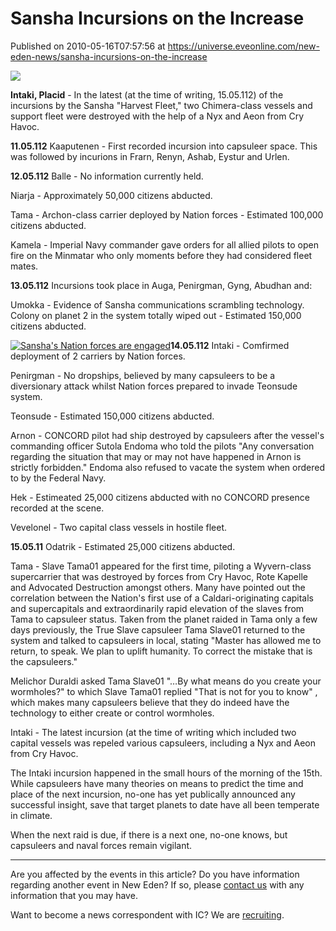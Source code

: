 # Sansha Incursions on the Increase
Published on 2010-05-16T07:57:56 at https://universe.eveonline.com/new-eden-news/sansha-incursions-on-the-increase

![](http://www.eve-ic.net/media/assets/icarticlebanner.png)  
  
 **Intaki, Placid** \- In the latest (at the time of writing, 15.05.112) of the incursions by the Sansha "Harvest Fleet," two Chimera-class vessels and support fleet were destroyed with the help of a Nyx and Aeon from Cry Havoc.   
  
**11.05.112** Kaaputenen - First recorded incursion into capsuleer space. This was followed by incurions in Frarn, Renyn, Ashab, Eystur and Urlen.   
  
**12.05.112** Balle - No information currently held.  
  
Niarja - Approximately 50,000 citizens abducted.   
  
Tama - Archon-class carrier deployed by Nation forces - Estimated 100,000 citizens abducted.   
  
Kamela - Imperial Navy commander gave orders for all allied pilots to open fire on the Minmatar who only moments before they had considered fleet mates.   
  
**13.05.112** Incursions took place in Auga, Penirgman, Gyng, Abudhan and:   
  
Umokka - Evidence of Sansha communications scrambling technology. Colony on planet 2 in the system totally wiped out - Estimated 150,000 citizens abducted.   
  
[![Sansha's Nation forces are engaged](http://www.eve-ic.net/media/articles/3889/fleetthumb.png)](http://www.eve-ic.net/media/igbd/igbd.php?faction=ic&url=http://www.eve-ic.net/media/articles/3889/fleet.png)**14.05.112** Intaki - Comfirmed deployment of 2 carriers by Nation forces.   
  
Penirgman - No dropships, believed by many capsuleers to be a diversionary attack whilst Nation forces prepared to invade Teonsude system.   
  
Teonsude - Estimated 150,000 citizens abducted.   
  
Arnon - CONCORD pilot had ship destroyed by capsuleers after the vessel's commanding officer Sutola Endoma who told the pilots "Any conversation regarding the situation that may or may not have happened in Arnon is strictly forbidden." Endoma also refused to vacate the system when ordered to by the Federal Navy.   
  
Hek - Estimeated 25,000 citizens abducted with no CONCORD presence recorded at the scene.   
  
Vevelonel - Two capital class vessels in hostile fleet.   
  
**15.05.11** Odatrik - Estimated 25,000 citizens abducted.   
  
Tama - Slave Tama01 appeared for the first time, piloting a Wyvern-class supercarrier that was destroyed by forces from Cry Havoc, Rote Kapelle and Advocated Destruction amongst others. Many have pointed out the correlation between the Nation's first use of a Caldari-originating capitals and supercapitals and extraordinarily rapid elevation of the slaves from Tama to capsuleer status. Taken from the planet raided in Tama only a few days previously, the True Slave capsuleer Tama Slave01 returned to the system and talked to capsuleers in local, stating "Master has allowed me to return, to speak. We plan to uplift humanity. To correct the mistake that is the capsuleers."   
  
Melichor Duraldi asked Tama Slave01 "…By what means do you create your wormholes?" to which Slave Tama01 replied "That is not for you to know" , which makes many capsuleers believe that they do indeed have the technology to either create or control wormholes.   
  
Intaki - The latest incursion (at the time of writing which included two capital vessels was repeled various capsuleers, including a Nyx and Aeon from Cry Havoc.   
  
The Intaki incursion happened in the small hours of the morning of the 15th. While capsuleers have many theories on means to predict the time and place of the next incursion, no-one has yet publically announced any successful insight, save that target planets to date have all been temperate in climate.   
  
When the next raid is due, if there is a next one, no-one knows, but capsuleers and naval forces remain vigilant.

* * *

Are you affected by the events in this article? Do you have information regarding another event in New Eden? If so, please [contact us](http://www.eveonline.com/news.asp?a=submitrp) with any information that you may have.  
  
Want to become a news correspondent with IC? We are [recruiting](http://www.eveonline.com/isd.asp).
